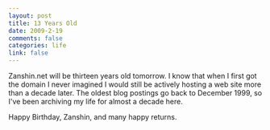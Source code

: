 ```yaml
--- 
layout: post
title: 13 Years Old
date: 2009-2-19
comments: false
categories: life
link: false
---
```

Zanshin.net will be thirteen years old tomorrow. I know that when I first got the domain I never imagined I would still be actively hosting a web site more than a decade later. The oldest blog postings go back to December 1999, so I've been archiving my life for almost a decade here.

Happy Birthday, Zanshin, and many happy returns.
